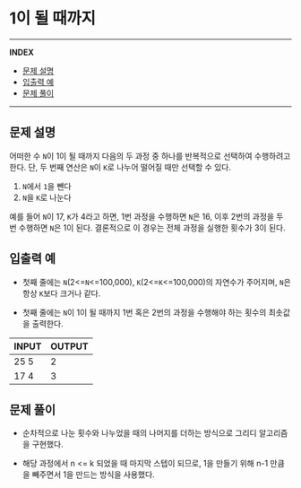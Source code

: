 # 1이 될 때까지

---
**INDEX**
- [문제 설명](#문제-설명)
- [입출력 예](#입출력-예)
- [문제 풀이](#문제-풀이)
---

## 문제 설명

어떠한 수 `N`이 1이 될 때까지 다음의 두 과정 중 하나를 반복적으로 선택하여 수행하려고 한다. 단, 두 번째 연산은 `N`이 `K`로 나누어 떨어질 때만 선택할 수 있다.

1. `N`에서 `1`을 뺀다
2. `N`을 `K`로 나눈다

예를 들어 `N`이 17, `K`가 4라고 하면, 1번 과정을 수행하면 `N`은 16, 이후 2번의 과정을 두 번 수행하면 `N`은 1이 된다. 결론적으로 이 경우는 전체 과정을 실행한 횟수가 3이 된다.

## 입출력 예

- 첫째 줄에는 `N`(2<=`N`<=100,000), `K`(2<=`K`<=100,000)의 자연수가 주어지며, `N`은 항상 `K`보다 크거나 같다.

- 첫째 줄에는 `N`이 1이 될 때까지 1번 혹은 2번의 과정을 수행해야 하는 횟수의 최솟값을 출력한다.


| INPUT | OUTPUT |
|-------|--------|
| 25 5  | 2      |
| 17 4  | 3      |

## 문제 풀이

- 순차적으로 나눈 횟수와 나누었을 때의 나머지를 더하는 방식으로 그리디 알고리즘을 구현했다.

- 해당 과정에서 n <= k 되었을 때 마지막 스텝이 되므로, 1을 만들기 위해 n-1 만큼을 빼주면서 1을 만드는 방식을 사용했다.


